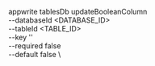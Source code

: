appwrite tablesDb updateBooleanColumn \
        --databaseId <DATABASE_ID> \
        --tableId <TABLE_ID> \
        --key '' \
        --required false \
        --default false \

